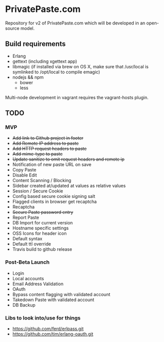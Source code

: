 PrivatePaste.com
================
Repository for v2 of PrivatePaste.com which will be developed in an open-source
model.

Build requirements
------------------
- Erlang
- gettext (including xgettext app)
- libmagic (if installed via brew on OS X, make sure that /usr/local is symlinked to /opt/local to compile emagic)
- nodejs && npm
  - bower
  - less

Multi-node development in vagrant requires the vagrant-hosts plugin.

TODO
----

### MVP
- ~~Add link to Github project in footer~~
- ~~Add Remote IP address to paste~~
- ~~Add HTTP request headers to paste~~
- ~~Add mime-type to paste~~
- ~~Update sanitize to omit request headers and remote ip~~
- Notification of new paste URL on save
- Copy Paste
- Disable Edit
- Content Scanning / Blocking
- Sidebar created at/updated at values as relative values
- Session / Secure Cookie
 - Config based secure cookie signing salt
 - Flagged clients in browser get recaptcha
 - Recaptcha
- ~~Secure Paste password entry~~
- Report Paste
- DB Import for current version
- Hostname specific settings
 - OSS Icons for header icon
 - Default syntax
 - Default ttl override
- Travis build to github release

### Post-Beta Launch
- Login
 - Local accounts
  - Email Address Validation
 - OAuth
- Bypass content flagging with validated account
- Takedown Paste with validated account
- DB Backup

### Libs to look into/use for things
- https://github.com/ferd/erlpass.git
- https://github.com/tim/erlang-oauth.git
